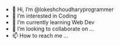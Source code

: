 - 👋 Hi, I’m @lokeshchoudharyprogrammer
- 👀 I’m interested in Coding
- 🌱 I’m currently learning Web Dev
- 💞️ I’m looking to collaborate on ...
- 📫 How to reach me ...

<!---
lokeshchoudharyprogrammer/lokeshchoudharyprogrammer is a ✨ special ✨ repository because its `README.md` (this file) appears on your GitHub profile.
You can click the Preview link to take a look at your changes.
--->
